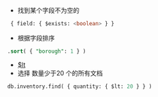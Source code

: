 
- 找到某个字段不为空的
```sql
 { field: { $exists: <boolean> } }
```

- 根据字段排序
```sql
.sort( { "borough": 1 } )
```

- [$lt](https://www.mongodb.com/docs/manual/reference/operator/query/gt/) 
- 选择 数量少于20 个的所有文档
```sql
db.inventory.find( { quantity: { $lt: 20 } } )
```